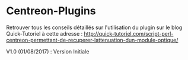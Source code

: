 Centreon-Plugins
================

Retrouver tous les conseils détaillés sur l'utilisation du plugin sur le blog Quick-Tutoriel à cette adresse : http://quick-tutoriel.com/script-perl-centreon-permettant-de-recuperer-lattenuation-dun-module-optique/

V1.0 (01/08/2017) : Version Initiale
